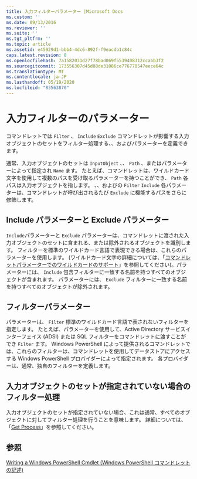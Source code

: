 ```yaml
---
title: 入力フィルターパラメーター |Microsoft Docs
ms.custom: ''
ms.date: 09/13/2016
ms.reviewer: ''
ms.suite: ''
ms.tgt_pltfrm: ''
ms.topic: article
ms.assetid: e45929d1-bbb4-4dc6-892f-f9eacdb1c84c
caps.latest.revision: 8
ms.openlocfilehash: 7a1582031d27f78bad069f5539408312ccabb3f2
ms.sourcegitcommit: 173556307d45d88de31086ce776770547eece64c
ms.translationtype: MT
ms.contentlocale: ja-JP
ms.lasthandoff: 05/19/2020
ms.locfileid: "83563870"
---
```

# <a name="input-filter-parameters"></a>入力フィルターのパラメーター

コマンドレットでは `Filter` 、 `Include` `Exclude` コマンドレットが影響する入力オブジェクトのセットをフィルター処理する、、およびパラメーターを定義できます。

通常、入力オブジェクトのセットは `InputObject` 、、 `Path` 、またはパラメーターによって指定され `Name` ます。 たとえば、コマンドレットは、ワイルドカード文字を使用して複数のパスを受け取るパラメーターを持つことができ、 `Path` 各パスは入力オブジェクトを指します。 、、およびの `Filter` `Include` 各パラメーターは、コマンドレットが呼び出されるたび `Exclude` に機能するパスをさらに修飾します。

## <a name="include-and-exclude-parameters"></a>Include パラメーターと Exclude パラメーター

`Include`パラメーターと `Exclude` パラメーターは、コマンドレットに渡された入力オブジェクトのセットに含まれる、または除外されるオブジェクトを識別します。 フィルターを標準のワイルドカード言語で表現できる場合は、これらのパラメーターを使用します。 (ワイルドカード文字の詳細については、「[コマンドレットパラメーターでのワイルドカードのサポート](./supporting-wildcard-characters-in-cmdlet-parameters.md)」を参照してください)。パラメーターには、 `Include` 包含フィルターに一致する名前を持つすべてのオブジェクトが含まれます。 パラメーターには、 `Exclude` フィルターに一致する名前を持つすべてのオブジェクトが除外されます。

## <a name="filter-parameter"></a>フィルターパラメーター

パラメーターは、 `Filter` 標準のワイルドカード言語で表されないフィルターを指定します。 たとえば、パラメーターを使用して、Active Directory サービスインターフェイス (ADSI) または SQL フィルターをコマンドレットに渡すことができ `Filter` ます。 Windows PowerShell によって提供されるコマンドレットでは、これらのフィルターは、コマンドレットを使用してデータストアにアクセスする Windows PowerShell プロバイダーによって指定されます。 各プロバイダーは、通常、独自のフィルターを定義します。

## <a name="filtering-if-no-set-of-input-objects-is-specified"></a>入力オブジェクトのセットが指定されていない場合のフィルター処理

入力オブジェクトのセットが指定されていない場合、これは通常、すべてのオブジェクトに対してフィルター処理を行うことを意味します。 詳細については、「[Get Process](/powershell/module/Microsoft.PowerShell.Management/Get-Process)」を参照してください。

## <a name="see-also"></a>参照

[Writing a Windows PowerShell Cmdlet (Windows PowerShell コマンドレットの記述)](./writing-a-windows-powershell-cmdlet.md)
